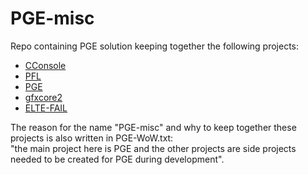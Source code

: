 # PGE-misc
Repo containing PGE solution keeping together the following projects:
 - [CConsole](https://github.com/proof88/Console)
 - [PFL](https://github.com/proof88/PFL)
 - [PGE](https://github.com/proof88/PGE)
 - [gfxcore2](https://github.com/proof88/gfxcore2/)
 - [ELTE-FAIL](https://github.com/proof88/ELTE-FAIL)
 
The reason for the name "PGE-misc" and why to keep together these projects is also written in PGE-WoW.txt:<br/>
"the main project here is PGE and the other projects are side projects needed to be created for PGE during development".
